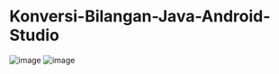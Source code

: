 # Konversi-Bilangan-Java-Android-Studio
![image](https://user-images.githubusercontent.com/92959023/233815918-0dcf63bc-5d04-4d0a-98d8-51e9ed1ff2b4.png)
![image](https://user-images.githubusercontent.com/92959023/234123934-90fe1ca4-f19b-4126-a8e3-e531c893cc95.png)
